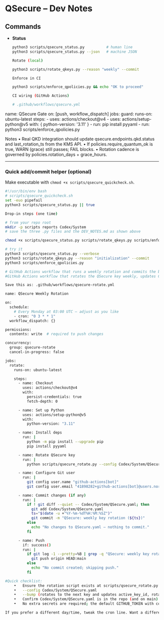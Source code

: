 # QSecure – Dev Notes

## Commands

- **Status**
  ```bash
  python3 scripts/qsecure_status.py          # human line
  python3 scripts/qsecure_status.py --json   # machine JSON

  Rotate (local)

  python3 scripts/rotate_qkeys.py --reason "weekly" --commit

  Enforce in CI

  python3 scripts/enforce_qpolicies.py && echo "OK to proceed"

  CI wiring (GitHub Actions)

  # .github/workflows/qsecure.yml
name: QSecure Gate
on: [push, workflow_dispatch]
jobs:
  guard:
    runs-on: ubuntu-latest
    steps:
      - uses: actions/checkout@v4
      - uses: actions/setup-python@v5
        with: { python-version: '3.11' }
      - run: pip install pyyaml
      - run: python3 scripts/enforce_qpolicies.py

Notes
	•	Real QKD integration should update qsecure.endpoints.qkd.status and last_rotation_ts from the KMS API.
	•	If policies.require_quantum_ok is true, WARN (grace) still passes; FAIL blocks.
	•	Rotation cadence is governed by policies.rotation_days + grace_hours.

 ---

### Quick add/commit helper (optional)
Make executable with `chmod +x scripts/qsecure_quickcheck.sh`.

```bash
#!/usr/bin/env bash
# scripts/qsecure_quickcheck.sh
set -euo pipefail
python3 scripts/qsecure_status.py || true

Drop-in steps (one time)

# from your repo root
mkdir -p scripts reports Codex/System
# save the three .py files and the DEV_NOTES.md as shown above

chmod +x scripts/qsecure_status.py scripts/rotate_qkeys.py scripts/enforce_qpolicies.py

# try it
python3 scripts/qsecure_status.py --verbose
python3 scripts/rotate_qkeys.py --reason "initialization" --commit
python3 scripts/enforce_qpolicies.py

# GitHub Actions workflow that runs a weekly rotation and commits the bumped key id.
#GitHub Actions workflow that rotates the QSecure key weekly, updates Codex/System/QSecure.yaml, and commits the bumped active_key_id back to main if anything changed.

Save this as: .github/workflows/qsecure-rotate.yml

name: QSecure Weekly Rotation

on:
  schedule:
    # Every Monday at 03:00 UTC — adjust as you like
    - cron: "0 3 * * 1"
  workflow_dispatch: {}

permissions:
  contents: write  # required to push changes

concurrency:
  group: qsecure-rotate
  cancel-in-progress: false

jobs:
  rotate:
    runs-on: ubuntu-latest

    steps:
      - name: Checkout
        uses: actions/checkout@v4
        with:
          persist-credentials: true
          fetch-depth: 0

      - name: Set up Python
        uses: actions/setup-python@v5
        with:
          python-version: "3.11"

      - name: Install deps
        run: |
          python -m pip install --upgrade pip
          pip install pyyaml

      - name: Rotate QSecure key
        run: |
          python scripts/qsecure_rotate.py --config Codex/System/QSecure.yaml --bump

      - name: Configure Git user
        run: |
          git config user.name "github-actions[bot]"
          git config user.email "41898282+github-actions[bot]@users.noreply.github.com"

      - name: Commit changes (if any)
        run: |
          if ! git diff --quiet -- Codex/System/QSecure.yaml; then
            git add Codex/System/QSecure.yaml
            ts="$(date -u +"%Y-%m-%dT%H:%M:%SZ")"
            git commit -m "QSecure: weekly key rotation (${ts})"
          else
            echo "No changes to QSecure.yaml — nothing to commit."
          fi

      - name: Push
        if: success()
        run: |
          if git log -1 --pretty=%B | grep -q "QSecure: weekly key rotation"; then
            git push origin HEAD:main
          else
            echo "No commit created; skipping push."
          fi

#Quick checklist:
	•	Ensure the rotation script exists at scripts/qsecure_rotate.py and supports:
	•	--config Codex/System/QSecure.yaml
	•	--bump (rotates to the next key and updates active_key_id, rotated_at, optional next_rotation_at)
	•	Confirm Codex/System/QSecure.yaml is in the repo (and on main).
	•	No extra secrets are required; the default GITHUB_TOKEN with contents: write is enough.

If you prefer a different day/time, tweak the cron line. Want a different branch (e.g., dev)? Change git push origin HEAD:main to your target branch.




